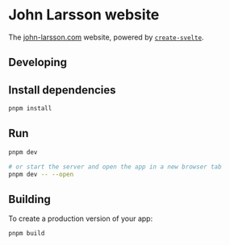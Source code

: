 # John Larsson website

The [john-larsson.com](https://john-larsson.com) website, powered by [`create-svelte`](https://github.com/sveltejs/kit/tree/master/packages/create-svelte).

## Developing

## Install dependencies

```bash
pnpm install
```

## Run

```bash
pnpm dev

# or start the server and open the app in a new browser tab
pnpm dev -- --open
```

## Building

To create a production version of your app:

```bash
pnpm build
```

